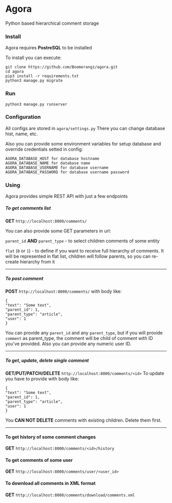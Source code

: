 # Agora

Python based hierarchical comment storage

### Install
Agora requires **PostreSQL** to be installed

To install you can execute:

```
git clone https://github.com/Boomerangz/agora.git
cd agora
pip3 install -r requirements.txt
python3 manage.py migrate
```

### Run

```
python3 manage.py runserver
```


### Configuration

All configs are stored in `agora/settings.py`
There you can change database hist, name, etc.

Also you can provide some environment variables for setup database and override credentials setted in config:
```
AGORA_DATABASE_HOST for database hostname
AGORA_DATABASE_NAME for database name
AGORA_DATABASE_USERNAME for database username
AGORA_DATABASE_PASSWORD for database username password
```

### Using
Agora provides simple REST API with just a few endpoints


##### To get comments list
**GET** ```http://localhost:8000/comments/```

You can also provide some GET parameters in url:

`parent_id` **AND** `parent_type` - to select children comments of some entity

`flat` (`0` or `1`) - to define if you want to receive full hierarchy of comments. It will be represented in flat list, children will follow parents, so you can re-create hierarchy from it

***
##### To post comment
**POST** ```http://localhost:8000/comments/``` with body like:
```
{
"text": "Some text",
"parent_id": 1,
"parent_type": "article",
"user": 1
}
```

You can provide any `parent_id` and any `parent_type`, but if you will provide `comment` as parent_type, the comment will be child of comment with ID you've provided.
Also you can provide any numeric user ID.
***
##### To get, update, delete single comment

**GET/PUT/PATCH/DELETE** ```http://localhost:8000/comments/<id>```
To update you have to provide with body like:
```
{
"text": "Some text",
"parent_id": 1,
"parent_type": "article",
"user": 1
}
```

You **CAN NOT DELETE** comments with existing children. Delete them first.
***
#### To get history of some comment changes
**GET** ```http://localhost:8000/comments/<id>/history```



#### To get comments of some user
**GET** ```http://localhost:8000/comments/user/<user_id>```


#### To download all comments in XML format
**GET** ```http://localhost:8000/comments/download/comments.xml```